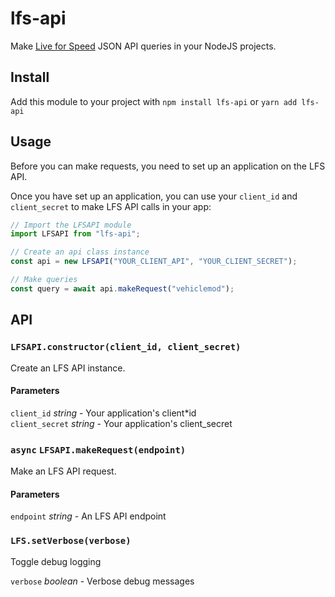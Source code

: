 # lfs-api

Make [Live for Speed](https://lfs.net) JSON API queries in your NodeJS projects.

## Install

Add this module to your project with `npm install lfs-api` or `yarn add lfs-api`

## Usage

Before you can make requests, you need to set up an application on the LFS API.

Once you have set up an application, you can use your `client_id` and `client_secret` to make LFS API calls in your app:

```js
// Import the LFSAPI module
import LFSAPI from "lfs-api";

// Create an api class instance
const api = new LFSAPI("YOUR_CLIENT_API", "YOUR_CLIENT_SECRET");

// Make queries
const query = await api.makeRequest("vehiclemod");
```

## API

### `LFSAPI.constructor(client_id, client_secret)`

Create an LFS API instance.

#### Parameters

`client_id` _string_ - Your application's client\*id  
`client_secret` _string_ - Your application's client_secret

### **`async`** `LFSAPI.makeRequest(endpoint)`

Make an LFS API request.

#### Parameters

`endpoint` _string_ - An LFS API endpoint

### `LFS.setVerbose(verbose)`

Toggle debug logging

`verbose` _boolean_ - Verbose debug messages
